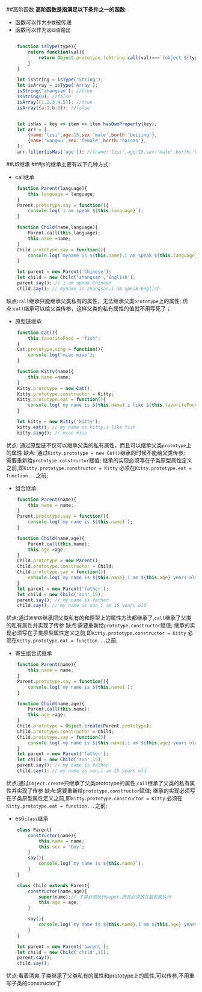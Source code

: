 ##高阶函数
**高阶函数是指满足以下条件之一的函数:** 
- 函数可以作为`参数`被传递 
- 函数可以作为`返回值`输出

```javascript

    function isType(type){
        return function(val){
            return Object.prototype.toString.call(val)===`[object ${type}]`
        }
    }

    let isString = isType('String');
    let isArray = isType('Array');
    isString('zhangsan'); //true
    isString(0); //false
    isArray([1,2,3,4,5]); //true
    isArray({a:1,b:2}); //false  


    let isHas = key => item => item.hasOwnProperty(key);
    let arr = [
        {name:'lisi',age:15,sex:'male',borth:'beijing'},
        {name:'wangwu',sex:'female',borth:'hainan'},        
    ];
    arr.filter(isHas('age')); //{name:'lisi',age:15,sex:'male',borth:'beijing'}
```

##JS继承
###js的继承主要有以下几种方式:
- call继承
```javascript
    function Parent(language){
        this.language = language;
    }
    Parent.prototype.say = function(){
        console.log(`i am speak ${this.language}`);
    }

    function Child(name,language){
        Parent.call(this,language);
        this.name =name;
    }
    Child.prototype.say = function(){
        console.log(`myname is ${this.name},i am speak ${this.language}`);
    }

    let parent = new Parent('Chinese');
    let child = new Child('zhangsan','English');
    parent.say(); // i am speak Chinese
    child.say(); // myname is zhangsan,i am speak English
```
缺点:`call`继承只能继承父类私有的属性，无法继承父类`prototype`上的属性;
优点:`call`继承可以给父类传参，这样父类的私有属性的值就不用写死了；

- 原型链继承
```javascript
    function Cat(){
        this.favoriteFood = 'fish';
    }
    Cat.prototype.sing = function(){
        console.log('miao miao');
    }

    function Kitty(name){
        this.name =name;
    }
    Kitty.prototype = new Cat();
    Kitty.prototype.constructor = Kitty;
    Kitty.prototype.eat = function(){
        console.log(`my name is ${this.name},i like ${this.favoriteFood}`);
    }

    let kitty = new Kitty('kitty');
    kitty.eat(); // my name is kitty,i like fish
    kitty.sing(); // miao miao
```

优点: 通过原型链不仅可以继承父类的私有属性，而且可以继承父类`prototype`上的属性
缺点: 通过`Kitty.prototype = new Cat()`继承的时候不能给父类传参;  
      需要重新给`prototype.constructor`赋值;
      继承的实现必须写在子类原型属性定义之前,即`Kitty.prototype.constructor = Kitty` 必须在`Kitty.prototype.eat = function...`之前;

- 组合继承
```javascript
    function Parent(name){
        this.name = name;
    }
    Parent.prototype.say = function(){
        console.log(`my name is ${this.name}`);
    }

    function Child(name,age){
        Parent.call(this,name);
        this.age =age;
    }
    Child.prototype = new Parent();
    Child.prototype.constructor = Child;
    Child.prototype.say = function(){
        console.log(`my name is ${this.name},i am ${this.age} years old`);
    }
    let parent = new Parent('father');
    let child = new Child('son',15);
    parent.say(); // my name is father
    child.say(); // my name is son,i am 15 years old
```

优点:通过`原型链`继承把父类私有的和原型上的属性方法都继承了,`call`继承了父类的私有属性并实现了传参
缺点:需要重新给`prototype.constructor`赋值;
    继承的实现必须写在子类原型属性定义之前,即`Kitty.prototype.constructor = Kitty` 必须在`Kitty.prototype.eat = function...`之前;

- 寄生组合式继承
```javascript
    function Parent(name){
        this.name = name;
    }
    Parent.prototype.say = function(){
        console.log(`my name is ${this.name}`);
    }

    function Child(name,age){
        Parent.call(this,name);
        this.age =age;
    }
    Child.prototype = Object.create(Parent.prototype);
    Child.prototype.constructor = Child;
    Child.prototype.say = function(){
        console.log(`my name is ${this.name},i am ${this.age} years old`);
    }
    let parent = new Parent('father');
    let child = new Child('son',15);
    parent.say(); // my name is father
    child.say(); // my name is son,i am 15 years old
```
优点:通过`Object.create`只继承了父类prototype的属性,`call`继承了父类的私有属性并实现了传参
缺点:需要重新给`prototype.constructor`赋值;
    继承的实现必须写在子类原型属性定义之前,即`Kitty.prototype.constructor = Kitty` 必须在`Kitty.prototype.eat = function...`之前;

- es6`class`继承
```javascript
    class Parent{
        constructor(name){
            this.name = name;
            this.sex = 'boy';
        }
        say(){
            console.log(`my name is ${this.name}`);
        }
    }

    class Child extends Parent{
        constructor(name,age){
            super(name);// 子类必须执行super,而且必须放在最前面执行
            this.age = age;
        }

        say(){
            console.log(`my name is ${this.name},i am ${this.age} years old,i am a ${this.sex}`);
        }
    }

    let parent = new Parent('parent');
    let child = new Child('child',15);
    parent.say();
    child.say();
```
优点:看着清爽,子类继承了父类私有的属性和prototype上的属性,可以传参,不用重写子类的constructor了
